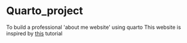 # Quarto_project

To build a professional 'about me website' using quarto
This website is inspired by [this](https://github.com/marvinschmitt/quarto-website-template/) tutorial
